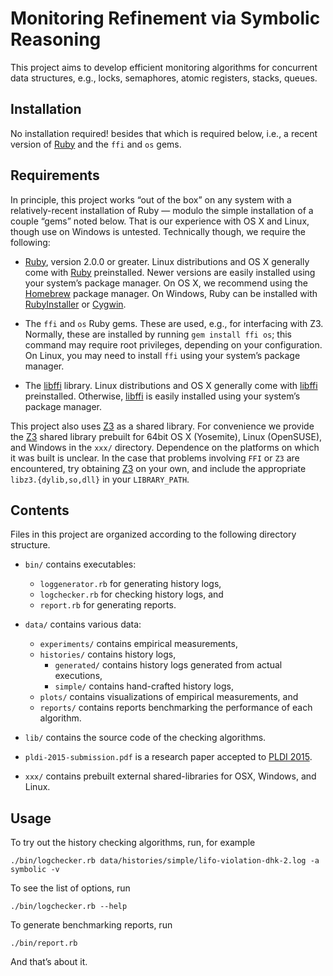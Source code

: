 # Monitoring Refinement via Symbolic Reasoning

This project aims to develop efficient monitoring algorithms for concurrent
data structures, e.g., locks, semaphores, atomic registers, stacks, queues.

## Installation

No installation required! besides that which is required below, i.e., a recent
version of [Ruby] and the `ffi` and `os` gems.

## Requirements

In principle, this project works “out of the box” on any system with a
relatively-recent installation of Ruby — modulo the simple installation of a
couple “gems” noted below. That is our experience with OS X and Linux, though
use on Windows is untested. Technically though, we require the following:

* [Ruby], version 2.0.0 or greater. Linux distributions and OS X generally come
  with [Ruby] preinstalled. Newer versions are easily installed using your
  system’s package manager. On OS X, we recommend using the [Homebrew] package
  manager. On Windows, Ruby can be installed with [RubyInstaller] or [Cygwin].

* The `ffi` and `os` Ruby gems. These are used, e.g., for interfacing with Z3.
  Normally, these are installed by running `gem install ffi os`; this command
  may require root privileges, depending on your configuration. On Linux, you
  may need to install `ffi` using your system’s package manager.

* The [libffi] library. Linux distributions and OS X generally come with
  [libffi] preinstalled. Otherwise, [libffi] is easily installed using your
  system’s package manager.
  
This project also uses [Z3] as a shared library. For convenience we provide the
[Z3] shared library prebuilt for 64bit OS X (Yosemite), Linux (OpenSUSE), and
Windows in the `xxx/` directory. Dependence on the platforms on which it was
built is unclear. In the case that problems involving `FFI` or `Z3` are
encountered, try obtaining [Z3] on your own, and include the appropriate
`libz3.{dylib,so,dll}` in your `LIBRARY_PATH`.

[Ruby]: https://www.ruby-lang.org
[RubyInstaller]: http://rubyinstaller.org
[Homebrew]: http://brew.sh
[Cygwin]: https://www.cygwin.com
[libffi]: https://sourceware.org/libffi
[Z3]: http://z3.codeplex.com

## Contents

Files in this project are organized according to the following directory
structure.

* `bin/` contains executables:
    * `loggenerator.rb` for generating history logs,
    * `logchecker.rb` for checking history logs, and
    * `report.rb` for generating reports.

* `data/` contains various data:
    * `experiments/` contains empirical measurements,
    * `histories/` contains history logs,
        * `generated/` contains history logs generated from actual executions,
        * `simple/` contains hand-crafted history logs,
    * `plots/` contains visualizations of empirical measurements, and
    * `reports/` contains reports benchmarking the performance of each algorithm.

* `lib/` contains the source code of the checking algorithms.

* `pldi-2015-submission.pdf` is a research paper accepted to [PLDI 2015][].

* `xxx/` contains prebuilt external shared-libraries for OSX, Windows, and Linux.

[PLDI 2015]: http://conf.researchr.org/home/pldi2015

## Usage

To try out the history checking algorithms, run, for example

    ./bin/logchecker.rb data/histories/simple/lifo-violation-dhk-2.log -a symbolic -v

To see the list of options, run

    ./bin/logchecker.rb --help
    
To generate benchmarking reports, run

    ./bin/report.rb

And that’s about it.
